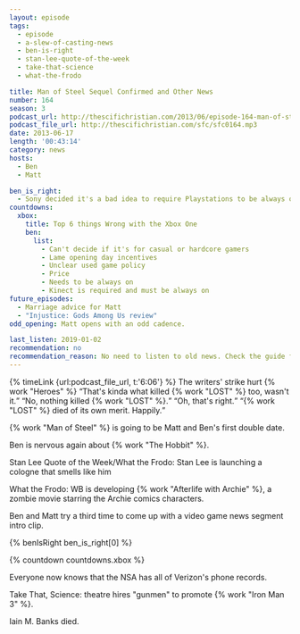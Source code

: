 ```yaml
---
layout: episode
tags:
  - episode
  - a-slew-of-casting-news
  - ben-is-right
  - stan-lee-quote-of-the-week
  - take-that-science
  - what-the-frodo

title: Man of Steel Sequel Confirmed and Other News
number: 164
season: 3
podcast_url: http://thescifichristian.com/2013/06/episode-164-man-of-steel-sequel-confirmed-and-other-news/
podcast_file_url: http://thescifichristian.com/sfc/sfc0164.mp3
date: 2013-06-17
length: '00:43:14'
category: news
hosts:
  - Ben
  - Matt

ben_is_right:
  - Sony decided it's a bad idea to require Playstations to be always online
countdowns:
  xbox:
    title: Top 6 things Wrong with the Xbox One
    ben:
      list:
        - Can't decide if it's for casual or hardcore gamers
        - Lame opening day incentives
        - Unclear used game policy
        - Price
        - Needs to be always on
        - Kinect is required and must be always on 
future_episodes:
  - Marriage advice for Matt
  - "Injustice: Gods Among Us review"
odd_opening: Matt opens with an odd cadence.

last_listen: 2019-01-02
recommendation: no
recommendation_reason: No need to listen to old news. Check the guide for what's interesting in hindsight.
---
```

<div class="quote">
  {% timeLink {url:podcast_file_url, t:'6:06'} %}
  <span class="quote-context is-size-6">The writers' strike hurt {% work "Heroes" %}</span>
  <q class="ben">That's kinda what killed {% work "LOST" %} too, wasn't it.</q>
  <q class="matt">No, nothing killed {% work "LOST" %}.</q>
  <q class="ben">Oh, that's right.</q>
  <q class="matt">{% work "LOST" %} died of its own merit. Happily.</q>
</div>

{% work "Man of Steel" %} is going to be Matt and Ben's first double date. 

Ben is nervous again about {% work "The Hobbit" %}.

Stan Lee Quote of the Week/What the Frodo: Stan Lee is launching a cologne that smells like him

What the Frodo: WB is developing {% work "Afterlife with Archie" %}, a zombie movie starring the Archie comics characters.

Ben and Matt try a third time to come up with a video game news segment intro clip.

{% benIsRight ben_is_right[0] %}

{% countdown countdowns.xbox %}

Everyone now knows that the NSA has all of Verizon's phone records. 

Take That, Science: theatre hires "gunmen" to promote {% work "Iron Man 3" %}.

Iain M. Banks died.